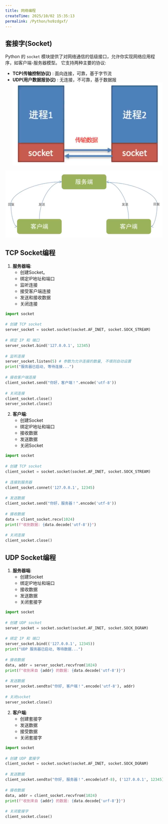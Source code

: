 ```yaml
---
title: 网络编程
createTime: 2025/10/02 15:35:13
permalink: /Python/ho9zdgxf/
---
```



## 套接字(Socket)
Python 的 `socket` 模块提供了对网络通信的低级接口，允许你实现网络应用程序，如客户端-服务器模型。
它支持两种主要的协议:
- **TCP(传输控制协议)** : 面向连接，可靠，基于字节流
- **UDP(用户数据报协议)** : 无连接，不可靠，基于数据报
![Socket](https://raw.githubusercontent.com/AliceSpring123/img/main/python_socket-1.png)

![Socket_2](https://raw.githubusercontent.com/AliceSpring123/img/main/python_socket-2.png)

## TCP Socket编程
1. **服务器端**:
   - 创建Socket。
   - 绑定IP地址和端口
   - 监听连接
   - 接受客户端连接
   - 发送和接收数据
   - 关闭连接
```python
import socket

# 创建 TCP socket
server_socket = socket.socket(socket.AF_INET, socket.SOCK_STREAM)

# 绑定 IP 和 端口
server_socket.bind('127.0.0.1', 12345)

# 监听连接
server_socket.listen(5) # 参数为允许连接的数量, 不填则自动设置
print("服务器已启动, 等待连接...")

# 接收客户端连接
client_socket.send("你好，客户端！".encode('utf-8'))

# 关闭连接
client_socket.close()
server_socket.close()
```
2. **客户端**:
   - 创建Socket
   - 绑定IP地址和端口
   - 接收数据
   - 发送数据
   - 关闭Socket
```python
import socket

# 创建 TCP socket
client_socket = socket.socket(socket.AF_INET, socket.SOCK_STREAM)

# 连接到服务器
client_socket.connet('127.0.0.1', 12345)

# 发送数据
client_socket.send("你好，服务器！".encode('utf-8'))

# 接收数据
data = client_socket.recv(1024)
print(f"收到数据: {data.decode('utf-8')}")

# 关闭连接
client_socket.close()
```
## UDP Socket编程
1. **服务器端**:
   - 创建Socket
   - 绑定IP地址和端口
   - 接收数据
   - 发送数据
   - 关闭套接字
```python
import socket

# 创建 UDP socket
server_socket = socket.socket(socket.AF_INET, socket.SOCK_DGRAM)

# 绑定 IP 和 端口
server_socket.bind(('127.0.0.1', 12345))
print("UDP 服务器已启动, 等待数据...")

# 接收数据
data, addr = server_socket.recvfrom(1024)
print(f"收到来自 {addr} 的数据: {data.decode('utf-8')}")

# 发送数据
server_socket.sendto("你好, 客户端！".encode('utf-8'), addr)

# 关闭socket
server_socket.close()
```
2. **客户端**:
   - 创建套接字
   - 发送数据
   - 接受数据
   - 关闭套接字
```python
import socket

# 创建 UDP 套接字
client_socket = socket.socket(socket.AF_INET, socket.SOCK_DGRAM)

# 发送数据
client_socket.sendto("你好, 服务器！".encode(utf-8), ('127.0.0.1', 12345))

# 接收数据
data, addr = client_socket.recvfrom(1024)
print(f"收到来自 {addr} 的数据: {data.decode{'urf-8'}}")

# 关闭套接字
client_socket.close()
```